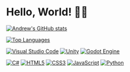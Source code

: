 # Hello, World! 👋🏼

[![Andrew's GitHub stats](https://github-readme-stats.vercel.app/api?username=aoliveira-eng&show_icons=true&hide_rank=true&theme=gruvbox_light)](https://github.com/anuraghazra/github-readme-stats)

[![Top Languages](https://github-readme-stats.vercel.app/api/top-langs/?username=aoliveira-eng&layout=donut&theme=gruvbox_light)](https://github.com/anuraghazra/github-readme-stats)

[![Visual Studio Code](https://img.shields.io/badge/Visual%20Studio%20Code-0078d7.svg?style=for-the-badge&logo=visual-studio-code&logoColor=white)](https://github.com/aoliveira-eng) [![Unity](https://img.shields.io/badge/unity-%23000000.svg?style=for-the-badge&logo=unity&logoColor=white)](https://github.com/aoliveira-eng) [![Godot Engine](https://img.shields.io/badge/GODOT-%23FFFFFF.svg?style=for-the-badge&logo=godot-engine)](https://github.com/aoliveira-eng)

[![C#](https://img.shields.io/badge/c%23-%23239120.svg?style=for-the-badge&logo=csharp&logoColor=white)](https://github.com/aoliveira-eng) [![HTML5](https://img.shields.io/badge/html5-%23E34F26.svg?style=for-the-badge&logo=html5&logoColor=white)](https://github.com/aoliveira-eng) [![CSS3](https://img.shields.io/badge/css3-%231572B6.svg?style=for-the-badge&logo=css3&logoColor=white)](https://github.com/aoliveira-eng) [![JavaScript](https://img.shields.io/badge/javascript-%23323330.svg?style=for-the-badge&logo=javascript&logoColor=%23F7DF1E)](https://github.com/aoliveira-eng) [![Python](https://img.shields.io/badge/python-3670A0?style=for-the-badge&logo=python&logoColor=ffdd54)](https://github.com/aoliveira-eng)
